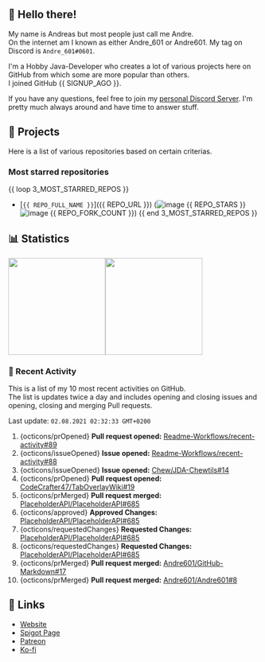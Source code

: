 <!-- Links -->
[purr]: https://purrbot.site
[discord]: https://discord.gg/6dazXp6
[website]: https://andre601.ch
[spigot]: https://www.spigotmc.org/resources/authors/56829/
[patreon]: https://patreon.com/andre_601
[ko-fi]: https://ko-fi.com/andre_601

## 👋 Hello there!
My name is Andreas but most people just call me Andre.  
On the internet am I known as either Andre_601 or Andre601. My tag on Discord is `Andre_601#0601`.

I'm a Hobby Java-Developer who creates a lot of various projects here on GitHub from which some are more popular than others.  
I joined GitHub {{ SIGNUP_AGO }}.

If you have any questions, feel free to join my [personal Discord Server][discord]. I'm pretty much always around and have time to answer stuff.

## 📁 Projects
Here is a list of various repositories based on certain criterias.

### Most starred repositories

{{ loop 3_MOST_STARRED_REPOS }}
- [`{{ REPO_FULL_NAME }}`]({{ REPO_URL }}) (![image](https://cdn.jsdelivr.net/gh/Readme-Workflows/Readme-Icons@main/icons/octicons/StarredRepository.svg) {{ REPO_STARS }} ![image](https://cdn.jsdelivr.net/gh/Readme-Workflows/Readme-Icons@main/icons/octicons/ForkedRepository.svg) {{ REPO_FORK_COUNT }})
{{ end 3_MOST_STARRED_REPOS }}

## 📊 Statistics
<img height="195px" src="https://github-readme-stats.vercel.app/api?username=Andre601&show_icons=true&hide_rank=true&title_color=3498db&bg_color=ffffff00&text_color=718096&disable_animations=true"><img height="195px" src="https://github-readme-stats.vercel.app/api/top-langs?username=Andre601&layout=compact&title_color=3498db&bg_color=ffffff00&text_color=718096">

### 📜 Recent Activity
This is a list of my 10 most recent activities on GitHub.  
The list is updates twice a day and includes opening and closing issues and opening, closing and merging Pull requests.

<!--RECENT_ACTIVITY:last_update-->
Last update: `02.08.2021 02:32:33 GMT+0200`
<!--RECENT_ACTIVITY:last_update_end-->
<!--RECENT_ACTIVITY:start-->
1. {octicons/prOpened} **Pull request opened:** [Readme-Workflows/recent-activity#89](https://github.com/Readme-Workflows/recent-activity/pull/89)
2. {octicons/issueOpened} **Issue opened:** [Readme-Workflows/recent-activity#88](https://github.com/Readme-Workflows/recent-activity/issues/88)
3. {octicons/issueOpened} **Issue opened:** [Chew/JDA-Chewtils#14](https://github.com/Chew/JDA-Chewtils/issues/14)
4. {octicons/prOpened} **Pull request opened:** [CodeCrafter47/TabOverlayWiki#19](https://github.com/CodeCrafter47/TabOverlayWiki/pull/19)
5. {octicons/prMerged} **Pull request merged:** [PlaceholderAPI/PlaceholderAPI#685](https://github.com/PlaceholderAPI/PlaceholderAPI/pull/685)
6. {octicons/approved} **Approved Changes:** [PlaceholderAPI/PlaceholderAPI#685](https://github.com/PlaceholderAPI/PlaceholderAPI/pull/685#pullrequestreview-719580269)
7. {octicons/requestedChanges} **Requested Changes:** [PlaceholderAPI/PlaceholderAPI#685](https://github.com/PlaceholderAPI/PlaceholderAPI/pull/685#pullrequestreview-719578953)
8. {octicons/requestedChanges} **Requested Changes:** [PlaceholderAPI/PlaceholderAPI#685](https://github.com/PlaceholderAPI/PlaceholderAPI/pull/685#pullrequestreview-719578953)
9. {octicons/prMerged} **Pull request merged:** [Andre601/GitHub-Markdown#17](https://github.com/Andre601/GitHub-Markdown/pull/17)
10. {octicons/prMerged} **Pull request merged:** [Andre601/Andre601#8](https://github.com/Andre601/Andre601/pull/8)
<!--RECENT_ACTIVITY:end-->

## 🔗 Links
- [Website]
- [Spigot Page][spigot]
- [Patreon]
- [Ko-fi]
